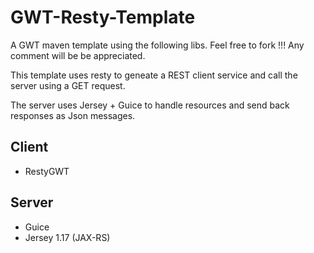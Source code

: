 GWT-Resty-Template
==================

A GWT maven template using the following libs. Feel free to fork !!! Any comment will be be appreciated. 

This template uses resty to geneate a REST client service and call the server using a GET request. 

The server uses Jersey + Guice to handle resources and send back responses as Json messages.


Client
-------
  + RestyGWT 

Server
--------
  + Guice
  + Jersey 1.17 (JAX-RS)
  
